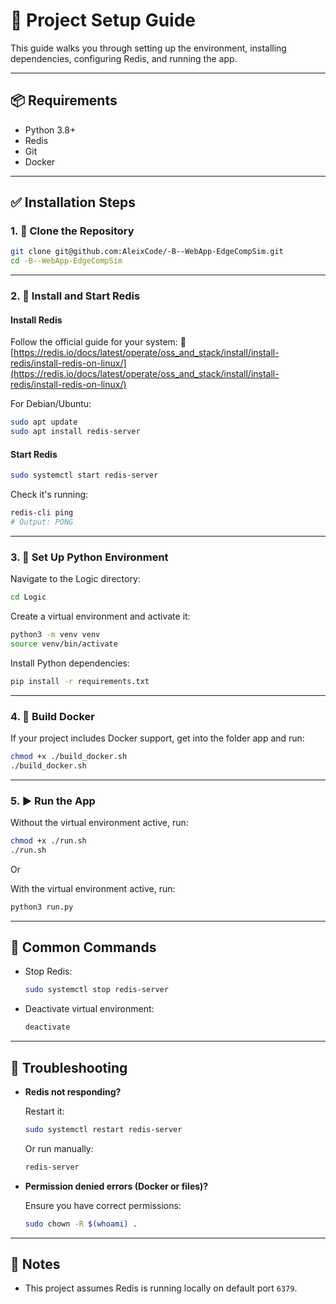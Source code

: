 # 🚀 Project Setup Guide

This guide walks you through setting up the environment, installing dependencies, configuring Redis, and running the app.

---

## 📦 Requirements

- Python 3.8+
- Redis
- Git
- Docker

---

## ✅ Installation Steps

### 1. 📅 Clone the Repository

```bash
git clone git@github.com:AleixCode/-B--WebApp-EdgeCompSim.git
cd -B--WebApp-EdgeCompSim
```

---

### 2. 🧠 Install and Start Redis

#### Install Redis

Follow the official guide for your system:
🔗 [https://redis.io/docs/latest/operate/oss_and_stack/install/install-redis/install-redis-on-linux/](https://redis.io/docs/latest/operate/oss_and_stack/install/install-redis/install-redis-on-linux/)

For Debian/Ubuntu:

```bash
sudo apt update
sudo apt install redis-server
```

#### Start Redis

```bash
sudo systemctl start redis-server
```

Check it's running:

```bash
redis-cli ping
# Output: PONG
```

---

### 3. 🐍 Set Up Python Environment

Navigate to the Logic directory:

```bash
cd Logic
```

Create a virtual environment and activate it:

```bash
python3 -m venv venv
source venv/bin/activate
```

Install Python dependencies:

```bash
pip install -r requirements.txt
```

---

### 4. 🐳 Build Docker

If your project includes Docker support, get into the folder app and run:

```bash
chmod +x ./build_docker.sh
./build_docker.sh
```

---

### 5. ▶️ Run the App

Without the virtual environment active, run:

```bash
chmod +x ./run.sh
./run.sh
```

Or

With the virtual environment active, run:

```bash
python3 run.py
```

---

## 🔁 Common Commands

- Stop Redis:

  ```bash
  sudo systemctl stop redis-server
  ```

- Deactivate virtual environment:

  ```bash
  deactivate
  ```

---

## 🔪 Troubleshooting

- **Redis not responding?**

  Restart it:

  ```bash
  sudo systemctl restart redis-server
  ```

  Or run manually:

  ```bash
  redis-server
  ```

- **Permission denied errors (Docker or files)?**

  Ensure you have correct permissions:

  ```bash
  sudo chown -R $(whoami) .
  ```

---

## 📌 Notes

- This project assumes Redis is running locally on default port `6379`.
